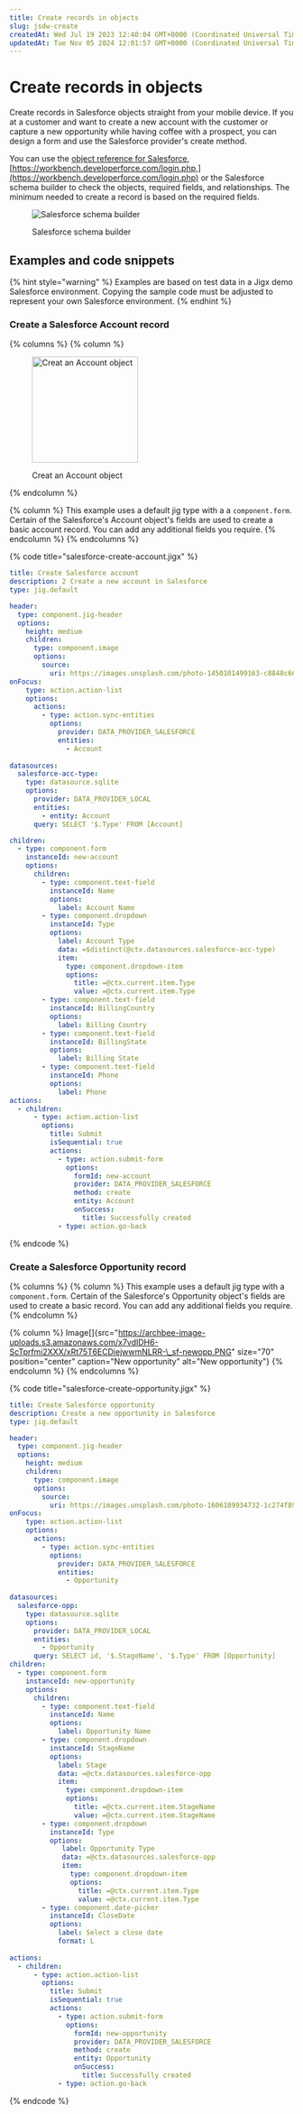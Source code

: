 ```yaml
---
title: Create records in objects
slug: jsdw-create
createdAt: Wed Jul 19 2023 12:40:04 GMT+0000 (Coordinated Universal Time)
updatedAt: Tue Nov 05 2024 12:01:57 GMT+0000 (Coordinated Universal Time)
---
```


# Create records in objects

Create records in Salesforce objects straight from your mobile device. If you at a customer and want to create a new account with the customer or capture a new opportunity while having coffee with a prospect, you can design a form and use the Salesforce provider's create method.

You can use the [object reference for Salesforce](https://developer.salesforce.com/docs/atlas.en-us.object_reference.meta/object_reference/sforce_api_objects_concepts.htm), [https://workbench.developerforce.com/login.php,](https://workbench.developerforce.com/login.php) or the Salesforce schema builder to check the objects, required fields, and relationships. The minimum needed to create a record is based on the required fields.

<figure><img src="../../../.gitbook/assets/SalesforceSchema.png" alt="Salesforce schema builder"><figcaption><p>Salesforce schema builder</p></figcaption></figure>

## Examples and code snippets

{% hint style="warning" %}
Examples are based on test data in a Jigx demo Salesforce environment. Copying the sample code must be adjusted to represent your own Salesforce environment.
{% endhint %}

### Create a Salesforce Account record

{% columns %}
{% column %}
<figure><img src="../../../.gitbook/assets/SalesforceCreate.PNG" alt="Creat an Account object " width="188"><figcaption><p>Creat an Account object </p></figcaption></figure>
{% endcolumn %}

{% column %}
This example uses a default jig type with a a `component.form`. Certain of the Salesforce's Account object's fields are used to create a basic account record. You can add any additional fields you require.
{% endcolumn %}
{% endcolumns %}

{% code title="salesforce-create-account.jigx" %}
```yaml
title: Create Salesforce account 
description: 2 Create a new account in Salesforce
type: jig.default

header:
  type: component.jig-header
  options:
    height: medium
    children:
      type: component.image
      options:
        source:
          uri: https://images.unsplash.com/photo-1450101499163-c8848c66ca85?ixlib=rb-4.0.3&ixid=M3wxMjA3fDB8MHxwaG90by1wYWdlfHx8fGVufDB8fHx8fA%3D%3D&auto=format&fit=crop&w=1470&q=80 
onFocus: 
    type: action.action-list
    options:
      actions:
        - type: action.sync-entities
          options: 
            provider: DATA_PROVIDER_SALESFORCE
            entities:
              - Account
                                
datasources:
  salesforce-acc-type: 
    type: datasource.sqlite
    options:
      provider: DATA_PROVIDER_LOCAL
      entities:
        - entity: Account
      query: SELECT '$.Type' FROM [Account]

children:
  - type: component.form
    instanceId: new-account
    options:
      children:    
        - type: component.text-field
          instanceId: Name
          options:
            label: Account Name
        - type: component.dropdown
          instanceId: Type
          options:
            label: Account Type
            data: =$distinct(@ctx.datasources.salesforce-acc-type)
            item:
              type: component.dropdown-item
              options:
                title: =@ctx.current.item.Type
                value: =@ctx.current.item.Type
        - type: component.text-field
          instanceId: BillingCountry
          options:
            label: Billing Country 
        - type: component.text-field
          instanceId: BillingState
          options:
            label: Billing State      
        - type: component.text-field
          instanceId: Phone
          options:
            label: Phone       
actions:
  - children:
      - type: action.action-list
        options:
          title: Submit
          isSequential: true
          actions:
            - type: action.submit-form
              options:
                formId: new-account
                provider: DATA_PROVIDER_SALESFORCE
                method: create
                entity: Account
                onSuccess: 
                  title: Successfully created
            - type: action.go-back
```
{% endcode %}

### Create a Salesforce Opportunity record

{% columns %}
{% column %}
This example uses a default jig type with a `component.form`. Certain of the Salesforce's Opportunity object's fields are used to create a basic record. You can add any additional fields you require.
{% endcolumn %}

{% column %}
Image\[]{src="https://archbee-image-uploads.s3.amazonaws.com/x7vdIDH6-ScTprfmi2XXX/xRt75T6ECDiejwwmNLRR-\_sf-newopp.PNG" size="70" position="center" caption="New opportunity" alt="New opportunity"}
{% endcolumn %}
{% endcolumns %}

{% code title="salesforce-create-opportunity.jigx" %}
```yaml
title: Create Salesforce opportunity 
description: Create a new opportunity in Salesforce
type: jig.default

header:
  type: component.jig-header
  options:
    height: medium
    children:
      type: component.image
      options:
        source:
          uri: https://images.unsplash.com/photo-1606189934732-1c274f894bf9?ixlib=rb-4.0.3&ixid=M3wxMjA3fDB8MHxwaG90by1wYWdlfHx8fGVufDB8fHx8fA%3D%3D&auto=format&fit=crop&w=1470&q=80 
onFocus: 
    type: action.action-list
    options:
      actions:
        - type: action.sync-entities
          options: 
            provider: DATA_PROVIDER_SALESFORCE
            entities:
              - Opportunity
                                
datasources:
  salesforce-opp: 
    type: datasource.sqlite
    options:
      provider: DATA_PROVIDER_LOCAL
      entities:
        - Opportunity
      query: SELECT id, '$.StageName', '$.Type' FROM [Opportunity]
children:
  - type: component.form
    instanceId: new-opportunity
    options:
      children:    
        - type: component.text-field
          instanceId: Name
          options:
            label: Opportunity Name
        - type: component.dropdown
          instanceId: StageName
          options:
            label: Stage
            data: =@ctx.datasources.salesforce-opp
            item:
              type: component.dropdown-item
              options:
                title: =@ctx.current.item.StageName
                value: =@ctx.current.item.StageName
        - type: component.dropdown
          instanceId: Type
          options:
             label: Opportunity Type
             data: =@ctx.datasources.salesforce-opp
             item:
               type: component.dropdown-item
               options:
                 title: =@ctx.current.item.Type
                 value: =@ctx.current.item.Type        
        - type: component.date-picker
          instanceId: CloseDate
          options:
            label: Select a close date 
            format: L
               
actions:
  - children:
      - type: action.action-list
        options:
          title: Submit
          isSequential: true
          actions:
            - type: action.submit-form
              options:
                formId: new-opportunity
                provider: DATA_PROVIDER_SALESFORCE
                method: create
                entity: Opportunity
                onSuccess: 
                  title: Successfully created
            - type: action.go-back
```
{% endcode %}
